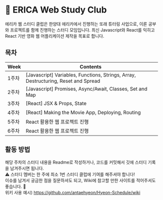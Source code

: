 # :crown:  ERICA Web Study Club
에리카 웹 스터디 클럽은 한양대 에리카에서 진행하는 또래 튜터링 사업으로, 이론 공부와 프로젝트를 함께 진행하는 스터디 모임입니다.
최신 Javascript와 React를 익히고 React 기반 영화 웹 어플리케이션 제작을 목표로 합니다.
<br>

## 목차
Week| Contents |
-----|-----|
1주차 | [Javascript] Variables, Functions, Strings, Array, Destructuring, Reset and Spread |
2주차 | [Javascript] Promises, Async/Await, Classes, Set and Map |
3주차 | [React] JSX & Props, State |
4주차 | [React] Making the Movie App, Deploying, Routing |
5주차 | React 활용한 웹 프로젝트 진행 |
6주차 | React 활용한 웹 프로젝트 진행 |

## 활동 방법
해당 주차의 스터디 내용을 Readme로 작성하거나, 코드를 커밋해서 깃에 스터디 기록을 남겨주시면 됩니다.
<br>:warning: 스터디 멤버는 한 주에 최소 1번 스터디 클럽에 기여를 해주셔야 합니다!
<br> 이슈를 남겨서 궁금한 점을 질문하셔도 되고, Wiki에 참고할 만한 사이트를 적어주셔도 좋습니다. :clap: <br>
위키 사용 예시) https://github.com/antaehyeon/Hyeon-Schedule/wiki

